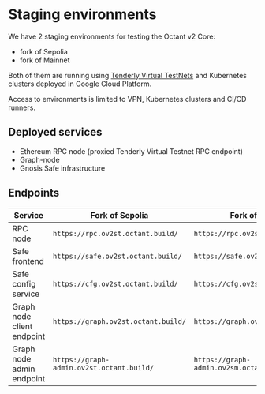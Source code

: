 # Staging environments

We have 2 staging environments for testing the Octant v2 Core:
- fork of Sepolia
- fork of Mainnet

Both of them are running using [Tenderly Virtual TestNets] and Kubernetes clusters deployed in Google Cloud Platform.

Access to environments is limited to VPN, Kubernetes clusters and CI/CD runners.

## Deployed services

- Ethereum RPC node (proxied Tenderly Virtual Testnet RPC endpoint)
- Graph-node
- Gnosis Safe infrastructure

## Endpoints 

| Service                    | Fork of Sepolia                           | Fork of Mainnet                           |
|----------------------------|-------------------------------------------|-------------------------------------------|
| RPC node                   | `https://rpc.ov2st.octant.build/`         | `https://rpc.ov2sm.octant.build/`         |
| Safe frontend              | `https://safe.ov2st.octant.build/`        | `https://safe.ov2sm.octant.build/`        |
| Safe config service        | `https://cfg.ov2st.octant.build/`         | `https://cfg.ov2sm.octant.build/`         |
| Graph node client endpoint | `https://graph.ov2st.octant.build/`       | `https://graph.ov2sm.octant.build/`       |
| Graph node admin endpoint  | `https://graph-admin.ov2st.octant.build/` | `https://graph-admin.ov2sm.octant.build/` |




[Tenderly Virtual TestNets]: https://docs.tenderly.co/virtual-testnets

